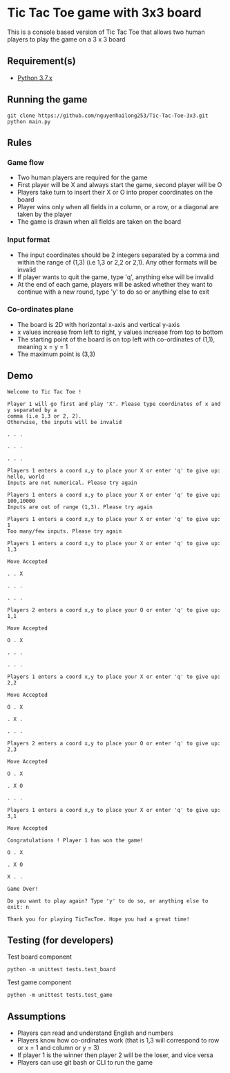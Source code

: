 # Tic Tac Toe game with 3x3 board
This is a console based version of Tic Tac Toe that allows two human players to play the game on a 3 x 3 board

## Requirement(s)
- [Python 3.7.x](https://www.python.org/downloads/)

## Running the game

    git clone https://github.com/nguyenhailong253/Tic-Tac-Toe-3x3.git
    python main.py

## Rules

### Game flow
- Two human players are required for the game
- First player will be X and always start the game, second player will be O
- Players take turn to insert their X or O into proper coordinates on the board
- Player wins only when all fields in a column, or a row, or a diagonal are taken by the player
- The game is drawn when all fields are taken on the board

### Input format
- The input coordinates should be 2 integers separated by a comma and within the range of (1,3) (i.e 1,3 or 2,2 or 2,1). Any other formats will be invalid
- If player wants to quit the game, type 'q', anything else will be invalid
- At the end of each game, players will be asked whether they want to continue with a new round, type 'y' to do so or anything else to exit

### Co-ordinates plane
- The board is 2D with horizontal x-axis and vertical y-axis
- x values increase from left to right, y values increase from top to bottom
- The starting point of the board is on top left with co-ordinates of (1,1), meaning x = y = 1
- The maximum point is (3,3)

## Demo

        
    Welcome to Tic Tac Toe !

    Player 1 will go first and play 'X'. Please type coordinates of x and y separated by a
    comma (i.e 1,3 or 2, 2).
    Otherwise, the inputs will be invalid

    . . .

    . . .

    . . .

    Players 1 enters a coord x,y to place your X or enter 'q' to give up: hello, world
    Inputs are not numerical. Please try again

    Players 1 enters a coord x,y to place your X or enter 'q' to give up: 100,10000
    Inputs are out of range (1,3). Please try again

    Players 1 enters a coord x,y to place your X or enter 'q' to give up: 1
    Too many/few inputs. Please try again

    Players 1 enters a coord x,y to place your X or enter 'q' to give up: 1,3

    Move Accepted

    . . X

    . . .

    . . .

    Players 2 enters a coord x,y to place your O or enter 'q' to give up: 1,1

    Move Accepted

    O . X

    . . .

    . . .

    Players 1 enters a coord x,y to place your X or enter 'q' to give up: 2,2

    Move Accepted

    O . X

    . X .

    . . .

    Players 2 enters a coord x,y to place your O or enter 'q' to give up: 2,3

    Move Accepted

    O . X

    . X O

    . . .

    Players 1 enters a coord x,y to place your X or enter 'q' to give up: 3,1

    Move Accepted

    Congratulations ! Player 1 has won the game!

    O . X

    . X O

    X . .

    Game Over!

    Do you want to play again? Type 'y' to do so, or anything else to exit: n

    Thank you for playing TicTacToe. Hope you had a great time!


## Testing (for developers)
Test board component

    python -m unittest tests.test_board

Test game component

    python -m unittest tests.test_game

## Assumptions
- Players can read and understand English and numbers
- Players know how co-ordinates work (that is 1,3 will correspond to row or x = 1 and column or y = 3)
- If player 1 is the winner then player 2 will be the loser, and vice versa
- Players can use git bash or CLI to run the game
